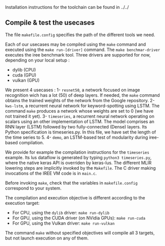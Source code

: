 Installation instructions for the toolchain can be found in ../../


## Compile & test the usecases

The file ```makefile.config``` specifies the path of the different tools
we need.

Each of our usecases may be compiled using the ```make``` command and
executed using the ```make run-[driver]``` command. The 
```make benchmar-driver``` executes the iree benchmark tool.
Three drivers are supported for now, depending on your local setup :
* dylib (CPU)
* cuda (GPU)
* vulkan (GPU)

We present 4 usecases :
1- ```resnet50```, a network focused on image recognition wich has a lot (50)
   of deep layers. If needed, the ```make``` command obtains the trained
   weights of the network from the Google repository.
2- ```kws-lstm```, a recurrent neural network for keyword-spotting using LSTM.
   The command ```make``` produces a network whose weights are set to 0
   (we have not trained it yet).
3- ```timeseries```, a recurrent neural network operating on scalars using an other
   implementation of LSTM. The model comprises an RNN layer (LSTM) followed by
   two fully-connected (Dense) layers. Its Python specification is timeseries.py.
   In this file, we have set the length of the time series to 5.
4- ```demo```, an LSTM-based test of modularity during iree-based compilation.

We provide for example the compilation instructions for the
```timeseries``` example.  Its lus dataflow is generated by typing
```python3 timeseries.py```, where the native keras API is overriden
by keras-lus.  The different MLIR lowering steps are implicitly invoked by
the ```Makefile```.  The C driver making invocations of the IREE VM code
is in ```main.c```.

Before invoking ```make```, check that the variables in ```makefile.config```
correspond to your system.

The compilation and execution objective is different according to the execution
target:
* For CPU, using the ```dylib``` driver: ```make run-dylib```
* For GPU, using the CUDA driver (on NVidia GPUs): ```make run-cuda```
* For GPU, using the Vulkan driver: ```make run-vulkan```

The command ```make``` without specified objectives will compile all 3 targets,
but not launch execution on any of them.

<!--
1- ```mnist```, a very simple convolutional network which recognizes
   handwritten-numbers. If needed, the ```make``` command generates the
   trained weights of the network.
5- ```lovecraft```, a recurrent neural network using LSTM in order to generate
   words. If needed, the ```make``` command generates the  trained weights of
   the network. [TODO]
-->